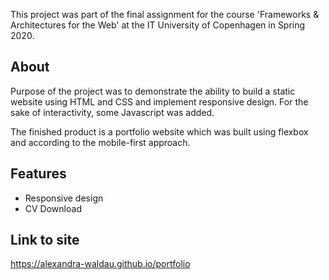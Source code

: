 This project was part of the final assignment for the course 'Frameworks & Architectures for the Web' at the IT University of Copenhagen in Spring 2020.

## About
Purpose of the project was to demonstrate the ability to build a static website using HTML and CSS and implement responsive design. For the sake of interactivity, some Javascript was added. 

The finished product is a portfolio website which was built using flexbox and according to the mobile-first approach.

## Features
* Responsive design
* CV Download

## Link to site 
https://alexandra-waldau.github.io/portfolio




